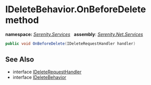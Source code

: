 # IDeleteBehavior.OnBeforeDelete method
**namespace:** *[Serenity.Services](../../README.md#serenity.services-namespace)*   **assembly**: *[Serenity.Net.Services](../../README.md)*

```csharp
public void OnBeforeDelete(IDeleteRequestHandler handler)
```

## See Also

* interface [IDeleteRequestHandler](../IDeleteRequestHandler.md)
* interface [IDeleteBehavior](../IDeleteBehavior.md)